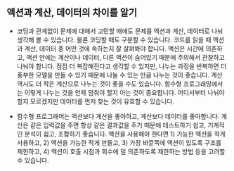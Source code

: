 ## 액션과 계산, 데이터의 차이를 알기

- 코딩과 관계없이 문제에 대해서 고민할 때에도 문제를 액션과 계산, 데이터로 나눠 생각해 볼 수 있습니다. 물론 코딩할 때도 구분할 수 있습니다. 코드를 읽을 때 액션과 계산, 데이터 중 어떤 것에 속하는지 잘 살펴봐야 합니다. 액션은 시간에 의존하고, 액션 안에는 계산이나 데이터, 다른 액션이 숨어있기 때문에 주의해서 관찰하고 나눠야 합니다. 점점 더 복잡해진다고 생각할 수 있지만, 나누는 과정을 반복하면 더 풍부한 모델을 만들 수 있기 때문에 나눌 수 있는 만큼 나누는 것이 좋습니다. 계산 역시도 더 작은 계산으로 나누는 것이 좋을 수도 있습니다. 함수형 프로그래밍에서는 이렇게 나누는 것을 언제 멈춰야 할지 아는 것이 중요합니다. 어디서부터 나눠야 할지 모르겠지만 데이터를 먼저 찾는 것이 유효할 수 있습니다.

- 함수형 프로그래머는 액션보다 계산을 좋아하고, 계산보다 데이터를 좋아합니다. 계산은 같은 입력값을 주면 항상 같은 결과값을 주기 때문에 테스트하기 쉽고, 기계적인 분석이 쉽고, 조합하기 좋습니다. 액션을 사용해야 한다면 1) 가능한 액션을 적게 사용하고, 2) 액션을 가능한 작게 만들고, 3) 가장 바깥쪽에 액션이 있도록 구조를 제한하고, 4) 액션이 호출 시점과 회수에 덜 의존하도록 제한하는 방법 등을 고려할 수 있습니다.
